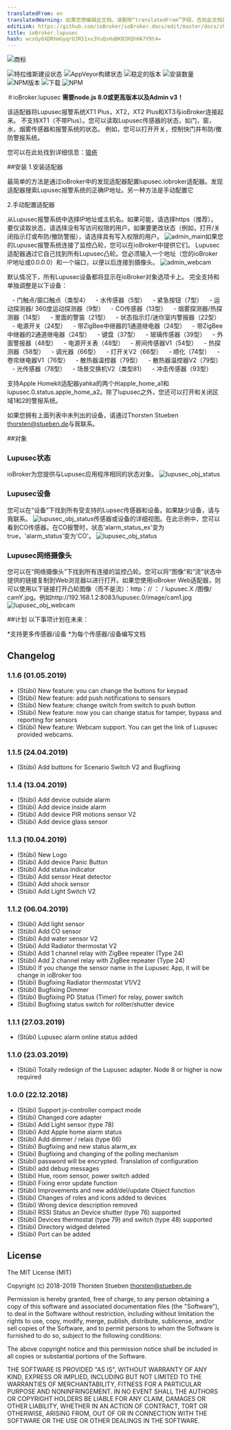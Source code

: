 ```yaml
---
translatedFrom: en
translatedWarning: 如果您想编辑此文档，请删除“translatedFrom”字段，否则此文档将再次自动翻译
editLink: https://github.com/ioBroker/ioBroker.docs/edit/master/docs/zh-cn/adapterref/iobroker.lupusec/README.md
title: ioBroker.lupusec
hash: wcsGy6XDRhmGyqrU3R51xx3VuQsHaBK02KQhHA7V9t4=
---
```

![商标](../../../en/adapterref/iobroker.lupusec/admin/lupusec.png)

![特拉维斯建设状态](https://travis-ci.org/schmupu/ioBroker.lupusec.svg?branch=master)
![AppVeyor构建状态](https://ci.appveyor.com/api/projects/status/github/schmupu/ioBroker.lupusec?branch=master&svg=true)
![稳定的版本](http://iobroker.live/badges/lupusec-stable.svg)
![安装数量](http://iobroker.live/badges/lupusec-installed.svg)
![NPM版本](http://img.shields.io/npm/v/iobroker.lupusec.svg)
![下载](https://img.shields.io/npm/dm/iobroker.lupusec.svg)
![NPM](https://nodei.co/npm/iobroker.lupusec.png?downloads=true)

＃ioBroker.lupusec
**需要node.js 8.0或更高版本以及Admin v3！**

该适配器将Lupusec报警系统XT1 Plus，XT2，XT2 Plus和XT3与ioBroker连接起来。
不支持XT1（不带Plus）。您可以读取Lupusec传感器的状态，如门，窗，水，烟雾传感器和报警系统的状态。
例如，您可以打开开关，控制快门并布防/撤防警报系统。

您可以在此处找到详细信息：[狼疮](https://www.lupus-electronics.de/en)

##安装
1.安装适配器

最简单的方法是通过ioBroker中的发现适配器配置lupusec.iobroker适配器。发现适配器搜索Lupusec报警系统的正确IP地址。另一种方法是手动配置它

2.手动配置适配器

从Lupusec报警系统中选择IP地址或主机名。如果可能，请选择https（推荐）。
要仅读取状态，请选择没有写访问权限的用户。如果要更改状态（例如，打开/关闭指示灯或布防/撤防警报），请选择具有写入权限的用户。
![admin_main](../../../en/adapterref/iobroker.lupusec/docs/en/img/lupusec_admin.png)如果您的Lupusec报警系统连接了监控凸轮，您可以在ioBroker中提供它们。 Lupusec适配器通过它自己找到所有Lupusec凸轮。您必须输入一个地址（您的ioBroker IP地址或0.0.0.0）和一个端口，以便以后连接到摄像头。
![admin_webcam](../../../en/adapterref/iobroker.lupusec/docs/en/img/lupusec_admin_webcam.png)

默认情况下，所有Lupusec设备都将显示在ioBroker对象选项卡上。
完全支持和单独调整是以下设备：

   - 门触点/窗口触点（类型4）
   - 水传感器（5型）
   - 紧急按钮（7型）
   - 运动探测器/ 360度运动探测器（9型）
   -  CO传感器（13型）
   - 烟雾探测器/热探测器（14型）
   - 里面的警笛（21型）
   - 状态指示灯/迷你室内警报器（22型）
   - 电源开关（24型）
   - 带ZigBee中继器的1通道继电器（24型）
   - 带ZigBee中继器的2通道继电器（24型）
   - 键盘（37型）
   - 玻璃传感器（39型）
   - 外面警报器（48型）
   - 电源开关表（48型）
   - 房间传感器V1（54型）
   - 热探测器（58型）
   - 调光器（66型）
   - 灯开关V2（66型）
   - 顺化（74型）
   - 卷帘继电器V1（76型）
   - 散热器温控器（79型）
   - 散热器温控器V2（79型）
   - 光传感器（78型）
   - 场景交换机V2（类型81）
   - 冲击传感器（93型）

支持Apple Homekit适配器yahka的两个州apple_home_a1和lupusec.0.status.apple_home_a2。除了lupusec之外，您还可以打开和关闭区域1和2的警报系统。

如果您拥有上面列表中未列出的设备，请通过Thorsten Stueben <thorsten@stueben.de>与我联系。

##对象
### Lupusec状态
ioBroker为您提供与Lupusec应用程序相同的状态对象。
![lupusec_obj_status](../../../en/adapterref/iobroker.lupusec/docs/en/img/lupusec_obj_status.png)

### Lupusec设备
您可以在“设备”下找到所有受支持的Lupsec传感器和设备。如果缺少设备，请与我联系。
![lupusec_obj_status](../../../en/adapterref/iobroker.lupusec/docs/en/img/lupusec_obj_devices.png)传感器或设备的详细视图。在此示例中，您可以看到CO传感器。在CO报警时，状态'alarm_status_ex'变为true，'alarm_status'变为'CO'。
![lupusec_obj_status](../../../en/adapterref/iobroker.lupusec/docs/en/img/lupusec_obj_devices_type09.png)

### Lupusec网络摄像头
您可以在“网络摄像头”下找到所有连接的监控凸轮。您可以将“图像”和“流”状态中提供的链接复制到Web浏览器以进行打开。如果您使用ioBroker Web适配器，则可以使用以下链接打开凸轮图像（而不是流）：http：// <ip-of-web-adapter-instanz>：<port-of-web-adapter-instanz> / lupusec.X /图像/ camY.jpg。例如http://192.168.1.2:8083/lupusec.0/image/cam1.jpg![lupusec_obj_webcam](../../../en/adapterref/iobroker.lupusec/docs/en/img/lupusec_obj_webcam.png)

##计划
以下事项计划在未来：

*支持更多传感器/设备
*为每个传感器/设备编写文档

## Changelog

### 1.1.6 (01.05.2019)
* (Stübi) New feature: you can change the buttons for keypad
* (Stübi) New feature: add push notifications to sensors
* (Stübi) New feature: change switch from switch to push button 
* (Stübi) New feature: now you can change status for tamper, bypass and reporting for sensors
* (Stübi) New feature: Webcam support. You can get the link of Lupusec provided webcams.


### 1.1.5 (24.04.2019)
* (Stübi) Add buttons for Scenario Switch V2 and Bugfixing

### 1.1.4 (13.04.2019)
* (Stübi) Add device outside alarm
* (Stübi) Add device inside alarm
* (Stübi) Add device PIR motions sensor V2
* (Stübi) Add device glass sensor

### 1.1.3 (10.04.2019)
* (Stübi) New Logo
* (Stübi) Add device Panic Button
* (Stübi) Add status indicator 
* (Stübi) Add sensor Heat detector
* (Stübi) Add shock sensor 
* (Stübi) Add Light Switch V2
 
### 1.1.2 (06.04.2019)
* (Stübi) Add light sensor 
* (Stübi) Add CO sensor
* (Stübi) Add water sensor V2
* (Stübi) Add Radiator thermostat V2
* (Stübi) Add 1 channel relay with ZigBee repeater (Type 24)
* (Stübi) Add 2 channel relay with ZigBee repeater (Type 24)
* (Stübi) If you change the sensor name in the Lupusec App, it will be change in ioBroker too 
* (Stübi) Bugfixing Radiator thermostat V1/V2
* (Stübi) Bugfixing Dimmer
* (Stübi) Bugfixing PD Status (Timer) for relay, power switch
* (Stübi) Bugfixing status switch for rollter/shutter device

### 1.1.1 (27.03.2019)
* (Stübi) Lupusec alarm online status added

### 1.1.0 (23.03.2019)
* (Stübi) Totally redesign of the Lupusec adapter. Node 8 or higher is now required

### 1.0.0 (22.12.2018)
* (Stübi) Support js-controller compact mode
* (Stübi) Changed core adapter
* (Stübi) Add Light sensor (type 78)
* (Stübi) Add Apple home alarm status
* (Stübi) Add dimmer / relais (type 66)
* (Stübi) Bugfixing and new status alarm_ex
* (Stübi) Bugfixing and changing of the polling mechanism
* (Stübi) password will be encrypted. Translation of configuration
* (Stübi) add debug messages
* (Stübi) Hue, room sensor, power switch added
* (Stübi) Fixing error update function
* (Stübi) Improvements and new add/del/update Object function
* (Stübi) Changes of roles and icons added to devices
* (Stübi) Wrong device description removed
* (Stübi) RSSI Status an Device shutter (type 76) supported
* (Stübi) Devices thermostat (type 79) and switch (type 48) supported
* (Stübi) Directory widged deleted
* (Stübi) Port can be added

## License
The MIT License (MIT)

Copyright (c) 2018-2019 Thorsten Stueben <thorsten@stueben.de>

Permission is hereby granted, free of charge, to any person obtaining a copy
of this software and associated documentation files (the "Software"), to deal
in the Software without restriction, including without limitation the rights
to use, copy, modify, merge, publish, distribute, sublicense, and/or sell
copies of the Software, and to permit persons to whom the Software is
furnished to do so, subject to the following conditions:

The above copyright notice and this permission notice shall be included in
all copies or substantial portions of the Software.

THE SOFTWARE IS PROVIDED "AS IS", WITHOUT WARRANTY OF ANY KIND, EXPRESS OR
IMPLIED, INCLUDING BUT NOT LIMITED TO THE WARRANTIES OF MERCHANTABILITY,
FITNESS FOR A PARTICULAR PURPOSE AND NONINFRINGEMENT. IN NO EVENT SHALL THE
AUTHORS OR COPYRIGHT HOLDERS BE LIABLE FOR ANY CLAIM, DAMAGES OR OTHER
LIABILITY, WHETHER IN AN ACTION OF CONTRACT, TORT OR OTHERWISE, ARISING FROM,
OUT OF OR IN CONNECTION WITH THE SOFTWARE OR THE USE OR OTHER DEALINGS IN
THE SOFTWARE.